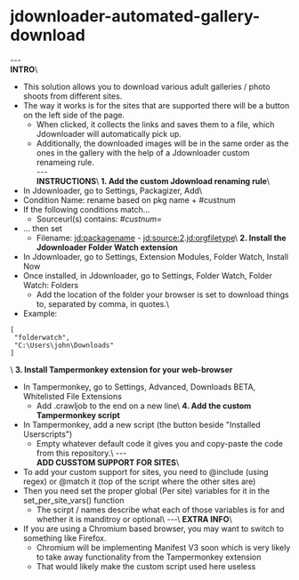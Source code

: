 # jdownloader-automated-gallery-download
---\
**INTRO**\\
- This solution allows you to download various adult galleries / photo shoots from different sites.
- The way it works is for the sites that are supported there will be a button on the left side of the page.
  - When clicked, it collects the links and saves them to a file, which Jdownloader will automatically pick up.
  - Additionally, the downloaded images will be in the same order as the ones in the gallery with the help of a Jdownloader custom renameing rule.\
---\
**INSTRUCTIONS**\\
**1. Add the custom Jdownload renaming rule**\
- In Jdownloader, go to Settings, Packagizer, Add\
- Condition Name: rename based on pkg name + #custnum
- If the following conditions match...
  - Sourceurl(s) contains: *#custnum=*
- ... then set
  - Filename: <jd:packagename> - <jd:source:2>.<jd:orgfiletype>\\
**2. Install the Jdownloader Folder Watch extension**
- In Jdownloader, go to Settings, Extension Modules, Folder Watch, Install Now
- Once installed, in Jdownloader, go to Settings, Folder Watch, Folder Watch: Folders
  - Add the location of the folder your browser is set to download things to, separated by comma, in quotes.\\
- Example:
```
[
 "folderwatch",
 "C:\Users\john\Downloads"
]
```
\\
**3. Install Tampermonkey extension for your web-browser**
- In Tampermonkey, go to Settings, Advanced, Downloads BETA, Whitelisted File Extensions
  - Add .crawljob to the end on a new line\\
**4. Add the custom Tampermonkey script**
- In Tampermonkey, add a new script (the button beside "Installed Userscripts")
  - Empty whatever default code it gives you and copy-paste the code from this repository.\\
---\
**ADD CUSSTOM SUPPORT FOR SITES**\\
- To add your custom support for sites, you need to @include (using regex) or @match it (top of the script where the other sites are)
- Then you need set the proper global (Per site) variables for it in the set_per_site_vars() function
  - The scirpt / names describe what each of those variables is for and whether it is manditroy or optional\\
---\\
**EXTRA INFO**\\
- If you are using a Chromium based browser, you may want to switch to something like Firefox.
  - Chromium will be implementing Manifest V3 soon which is very likely to take away functionality from the Tampermonkey extension
  - That would likely make the custom script used here useless
